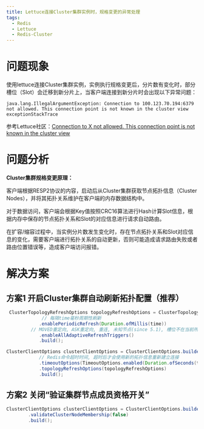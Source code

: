 ```yaml
---
title: Lettuce连接Cluster集群实例时，规格变更的异常处理
tags:
  - Redis
  - Lettuce
  - Redis-Cluster
---
```

# 问题现象
使用lettuce连接Cluster集群实例，实例执行规格变更后，分片数有变化时，部分槽位（Slot）会迁移到新分片上，当客户端连接到新分片时会出现以下异常问题：
```
java.lang.IllegalArgumentException: Connection to 100.123.70.194:6379 not allowed. This connection point is not known in the cluster view exceptionStackTrace
```
参考Lettuce社区：[Connection to X not allowed. This connection point is not known in the cluster view](https://github.com/lettuce-io/lettuce-core/issues/731)

# 问题分析
**Cluster集群规格变更原理：**

客户端根据RESP2协议的内容，启动后从Cluster集群获取节点拓扑信息（Cluster Nodes），并将其拓扑关系维护在客户端的内存数据结构中。

对于数据访问，客户端会根据Key值按照CRC16算法进行Hash计算Slot信息，根据内存中保存的节点拓扑关系和Slot的对应信息进行请求自动路由。

在扩容/缩容过程中，当实例分片数发生变化时，存在节点拓扑关系和Slot对应信息的变化，需要客户端进行拓扑关系的自动更新，否则可能造成请求路由失败或者路由位置错误等，造成客户端访问报错。

# 解决方案
## 方案1 开启Cluster集群自动刷新拓扑配置（推荐）

```java
 ClusterTopologyRefreshOptions topologyRefreshOptions = ClusterTopologyRefreshOptions.builder()
             // 每隔time毫秒周期性刷新
            .enablePeriodicRefresh(Duration.ofMillis(time))
	     // MOVED重定向, ASK重定向, 重连, 未知节点(since 5.1), 槽位不在当前所有分片中(since 5.2),当出现这五种情况时会触发自适应刷新 
            .enableAllAdaptiveRefreshTriggers()
            .build();

ClusterClientOptions clusterClientOptions = ClusterClientOptions.builder()
            // Redis命令超时时间, 超时后才会使用新的拓扑信息重新建立连接
            .timeoutOptions(TimeoutOptions.enabled(Duration.ofSeconds(timeout)))
            .topologyRefreshOptions(topologyRefreshOptions)
            .build();
```
## 方案2 关闭“验证集群节点成员资格开关”
```java
ClusterClientOptions clusterClientOptions = ClusterClientOptions.builder()  
        .validateClusterNodeMembership(false)  
        .build();
```